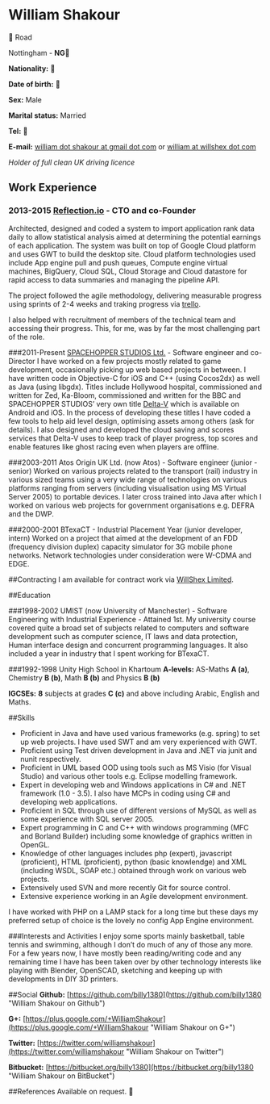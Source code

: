 # William Shakour

:see_no_evil: Road

Nottingham - __NG:see_no_evil:__

__Nationality\:__ :see_no_evil:

__Date of birth\:__ :see_no_evil:

__Sex\:__ Male

__Marital status\:__ Married

__Tel\:__ :hear_no_evil:

__E-mail\:__ [william dot shakour at gmail dot com](mailto:... "Contact") or [william at willshex dot com](mailto:... "Contact")

*Holder of full clean UK driving licence*

## Work Experience

### 2013-2015 [Reflection.io](http://www.reflection.io) - CTO and co-Founder
Architected, designed and coded a system to import application rank data daily to allow statistical analysis aimed at determining the potential earnings of each application. The system was built on top of Google Cloud platform and uses GWT to build the desktop site. Cloud platform technologies used include App engine pull and push queues, Compute engine virtual machines, BigQuery, Cloud SQL, Cloud Storage and Cloud datastore for rapid access to data summaries and managing the pipeline API.

The project followed the agile methodology, delivering measurable progress using sprints of 2-4 weeks and traking progress via [trello](https://trello.com/).

I also helped with recruitment of members of the technical team and accessing their progress. This, for me, was by far the most challenging part of the role.

###2011-Present [SPACEHOPPER STUDIOS Ltd.](http://www.spacehopperstudios.com) - Software engineer and co-Director
I have worked on a few projects mostly related to game development, occasionally picking up web based projects in between. I have written code in Objective-C for iOS and C++ (using Cocos2dx) as well as Java (using libgdx). Titles include Hollywood hospital, commissioned and written for Zed, Ka-Bloom, commissioned and written for the BBC and SPACEHOPPER STUDIOS’ very own title [Delta-V](http://www.deltavgame.com) which is available on Android and iOS. In the process of developing these titles I have coded a few tools to help aid level design, optimising assets among others (ask for details). I also designed and developed the cloud saving and scores services that Delta-V uses to keep track of player progress, top scores and enable features like ghost racing even when players are offline.

###2003-2011 Atos Origin UK Ltd. (now Atos) - Software engineer (junior - senior)
Worked on various projects related to the transport (rail) industry in various sized teams using a very wide range of technologies on various platforms ranging from servers (including visualisation using MS Virtual Server 2005) to portable devices. I later cross trained into Java after which I worked on various web projects for government organisations e.g. DEFRA and the DWP.

###2000-2001 BTexaCT - Industrial Placement Year (junior developer, intern)
Worked on a project that aimed at the development of an FDD (frequency division duplex) capacity simulator for 3G mobile phone networks. Network technologies under consideration were W-CDMA and EDGE.

##Contracting
I am available for contract work via [WillShex Limited](https://www.willshex.com).

##Education

###1998-2002 UMIST (now University of Manchester) - Software Engineering with Industrial Experience - Attained 1st.
My university course covered quite a broad set of subjects related to computers and software development such as computer science, IT laws and data protection, Human interface design and concurrent programming languages. It also included a year in industry that I spent working for BTexaCT.

###1992-1998 Unity High School in Khartoum
__A-levels\:__
AS-Maths __A (a)__, Chemistry __B (b)__, Math __B (b)__ and Physics __B (b)__

__IGCSEs\:__
__8__ subjects at grades __C (c)__ and above including Arabic, English and Maths.

##Skills
- Proficient in Java and have used various frameworks (e.g. spring) to set up web projects. I have used SWT and am very experienced with GWT.
- Proficient using Test driven development in Java and .NET via junit and nunit respectively.
- Proficient in UML based OOD using tools such as MS Visio (for Visual Studio) and various other tools e.g. Eclipse modelling framework.
- Expert in developing web and Windows applications in C# and .NET framework (1.0 - 3.5). I also have MCPs in coding using C# and developing web applications. 
- Proficient in SQL through use of different versions of MySQL as well as some experience with SQL server 2005.
- Expert programming in C and C++ with windows programming (MFC and Borland Builder) including some knowledge of graphics written in OpenGL.
- Knowledge of other languages includes php (expert), javascript (proficient), HTML (proficient), python (basic knowlendge) and XML (including WSDL, SOAP etc.) obtained through work on various web projects.
- Extensively used SVN and more recently Git for source control.
- Extensive experience working in an Agile development environment.

I have worked with PHP on a LAMP stack for a long time but these days my preferred setup of choice is the lovely no config App Engine environment.

###Interests and Activities
I enjoy some sports mainly basketball, table tennis and swimming, although I don’t do much of any of those any more. For a few years now, I have mostly been reading/writing code and any remaining time I have has been taken over by other technology interests like playing with Blender, OpenSCAD, sketching and keeping up with developments in DIY 3D printers.

##Social
__Github\:__ [https://github.com/billy1380](https://github.com/billy1380 "William Shakour on Github")

__G+\:__ [https://plus.google.com/+WilliamShakour](https://plus.google.com/+WilliamShakour "William Shakour on G+")

__Twitter\:__ [https://twitter.com/williamshakour](https://twitter.com/williamshakour "William Shakour on Twitter")

__Bitbucket\:__ [https://bitbucket.org/billy1380](https://bitbucket.org/billy1380 "William Shakour on BitBucket")

##References
Available on request. :speak_no_evil:
